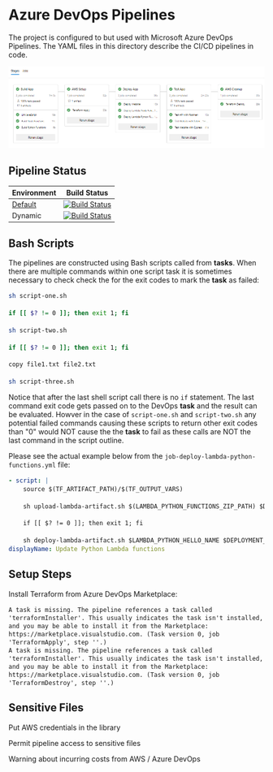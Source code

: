 # Azure DevOps Pipelines

The project is configured to but used with Microsoft Azure DevOps Pipelines. The YAML files in this directory describe the CI/CD pipelines in code.

![Pipeline Run](../docs/pipeline-run.png)

## Pipeline Status

| Environment                                                                                    | Build Status                                                                                                                                                                                                                                                      |
| ---------------------------------------------------------------------------------------------- | ----------------------------------------------------------------------------------------------------------------------------------------------------------------------------------------------------------------------------------------------------------------- |
| [Default](http://miroslawmajka-aws-serverless-app-default.s3-website-eu-west-1.amazonaws.com/) | [![Build Status](https://dev.azure.com/miroslawmajka/aws-serverless-app/_apis/build/status/miroslawmajka.aws-serverless-app.production?branchName=master)](https://dev.azure.com/miroslawmajka/aws-serverless-app/_build/latest?definitionId=2&branchName=master) |
| Dynamic                                                                                        | [![Build Status](https://dev.azure.com/miroslawmajka/aws-serverless-app/_apis/build/status/miroslawmajka.aws-serverless-app.ci?branchName=master)](https://dev.azure.com/miroslawmajka/aws-serverless-app/_build/latest?definitionId=1&branchName=master)         |

## Bash Scripts

The pipelines are constructed using Bash scripts called from **tasks**.
When there are multiple commands within one script task it is sometimes necessary to check check the for the exit codes to mark the **task** as failed:
```bash
sh script-one.sh

if [[ $? != 0 ]]; then exit 1; fi

sh script-two.sh

if [[ $? != 0 ]]; then exit 1; fi

copy file1.txt file2.txt

sh script-three.sh
```

Notice that after the last shell script call there is no `if` statement. The last command exit code gets passed on to the DevOps **task** and the result can be evaluated. Howver in the case of `script-one.sh` and `script-two.sh` any potential failed commands causing these scripts to return other exit codes than "0" would NOT cause the the **task** to fail as these calls are NOT the last command in the script outline.

Please see the actual example below from the `job-deploy-lambda-python-functions.yml` file:
```yaml
- script: |
    source $(TF_ARTIFACT_PATH)/$(TF_OUTPUT_VARS)

    sh upload-lambda-artifact.sh $(LAMBDA_PYTHON_FUNCTIONS_ZIP_PATH) $DEPLOYMENT_BUCKET_NAME $(LAMBDA_PYTHON_FUNCTIONS_ZIP)
    
    if [[ $? != 0 ]]; then exit 1; fi
    
    sh deploy-lambda-artifact.sh $LAMBDA_PYTHON_HELLO_NAME $DEPLOYMENT_BUCKET_NAME $(LAMBDA_PYTHON_FUNCTIONS_ZIP)
displayName: Update Python Lambda functions
```

## Setup Steps

Install Terraform from Azure DevOps Marketplace:

```
A task is missing. The pipeline references a task called 'terraformInstaller'. This usually indicates the task isn't installed, and you may be able to install it from the Marketplace: https://marketplace.visualstudio.com. (Task version 0, job 'TerraformApply', step ''.)
A task is missing. The pipeline references a task called 'terraformInstaller'. This usually indicates the task isn't installed, and you may be able to install it from the Marketplace: https://marketplace.visualstudio.com. (Task version 0, job 'TerraformDestroy', step ''.)
```

## Sensitive Files

Put AWS credentials in the library

Permit pipeline access to sensitive files

Warning about incurring costs from AWS / Azure DevOps
